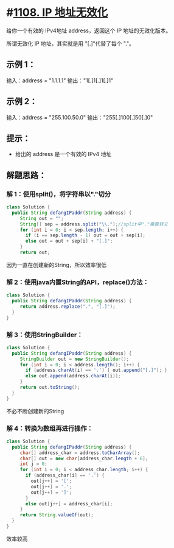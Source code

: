 # #[1108. IP 地址无效化](https://leetcode-cn.com/problems/defanging-an-ip-address/)

给你一个有效的 IPv4地址 address，返回这个 IP 地址的无效化版本。

所谓无效化 IP 地址，其实就是用 "[.]"代替了每个 "."。

## 示例 1：

输入：address = "1.1.1.1"
输出："1[.]1[.]1[.]1"

## 示例 2：

输入：address = "255.100.50.0"
输出："255[.]100[.]50[.]0"

## 提示：

- 给出的 address 是一个有效的 IPv4 地址

## 解题思路：

### 解 1：使用split()，将字符串以"."切分

```java
class Solution {
  public String defangIPaddr(String address) {
​     String out = "";
​     String[] sep = address.split("\\.");//split中"."需要转义
​     for (int i = 0; i < sep.length; i++) {
​       if (i == sep.length - 1) out = out + sep[i];
​       else out = out + sep[i] + "[.]";
​     }
​     return out;
```

  因为一直在创建新的String，所以效率很低

### 解 2：使用java内置String的API，replace()方法：

```java
class Solution {
  public String defangIPaddr(String address) {
​     return address.replace(".", "[.]");
  }
}
```

### 解 3：使用StringBuilder：

```java
class Solution {
  public String defangIPaddr(String address) {
​     StringBuilder out = new StringBuilder();
​     for (int i = 0; i < address.length(); i++) {
​       if (address.charAt(i) == '.') { out.append("[.]"); }
​       else out.append(address.charAt(i));
​     }
​     return out.toString();
  }
}
```

不必不断创建新的String

### 解 4：转换为数组再进行操作：

```java
class Solution {
  public String defangIPaddr(String address) {
​     char[] address_char = address.toCharArray();
​     char[] out = new char[address_char.length + 6];
​     int j = 0;
​     for (int i = 0; i < address_char.length; i++) {
​       if (address_char[i] == '.') {
​         out[j++] = '[';
​         out[j++] = '.';
​         out[j++] = ']';
​       }
​       else out[j++] = address_char[i];
​     }
​     return String.valueOf(out);
  }
}
```

效率较高
